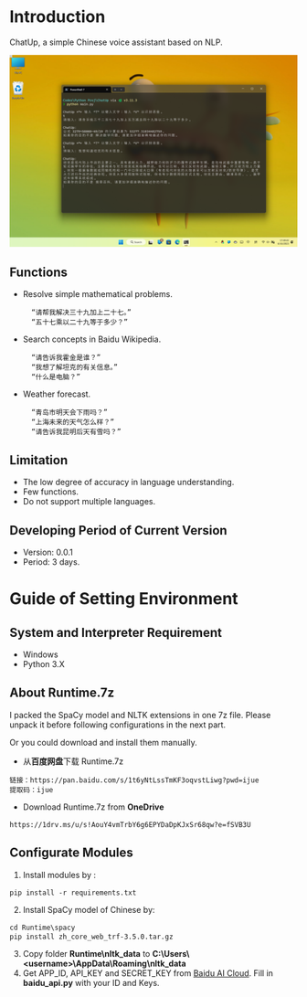 # Introduction
ChatUp, a simple Chinese voice assistant based on NLP.

![Screenshot](/Screenshots/Screenshot%202023-06-16.png)

## Functions
- Resolve simple mathematical problems.
        
        “请帮我解决三十九加上二十七。”
        “五十七乘以二十九等于多少？”

- Search concepts in Baidu Wikipedia.

        “请告诉我霍金是谁？”
        “我想了解坦克的有关信息。”
        “什么是电脑？”

- Weather forecast.

        “青岛市明天会下雨吗？”
        “上海未来的天气怎么样？”
        “请告诉我昆明后天有雪吗？”

## Limitation
- The low degree of accuracy in language understanding.
- Few functions.
- Do not support multiple languages.

## Developing Period of Current Version
- Version: 0.0.1
- Period: 3 days.

# Guide of Setting Environment
## System and Interpreter Requirement
- Windows
- Python 3.X
## About Runtime.7z
I packed the SpaCy model and NLTK extensions in one 7z file. Please unpack it before following configurations in the next part.

Or you could download and install them manually.

- 从**百度网盘**下载 Runtime.7z
```
链接：https://pan.baidu.com/s/1t6yNtLssTmKF3oqvstLiwg?pwd=ijue 
提取码：ijue
```
- Download Runtime.7z from **OneDrive**
```
https://1drv.ms/u/s!AouY4vmTrbY6g6EPYDaDpKJxSr68qw?e=fSVB3U
```
## Configurate Modules
1. Install modules by :
```batch
pip install -r requirements.txt
```
2. Install SpaCy model of Chinese by:
```batch
cd Runtime\spacy
pip install zh_core_web_trf-3.5.0.tar.gz
```
3. Copy folder **Runtime\nltk_data** to **C:\Users\\&lt;username>\AppData\Roaming\nltk_data**
4. Get APP_ID, API_KEY and SECRET_KEY from [Baidu AI Cloud](https://cloud.baidu.com/). Fill in **baidu_api.py** with your ID and Keys.